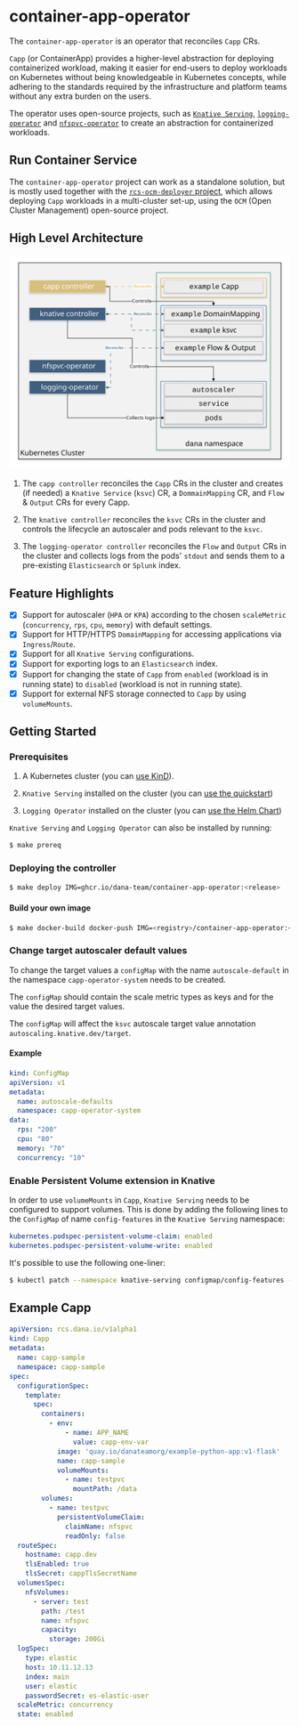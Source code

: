 # container-app-operator

The `container-app-operator` is an operator that reconciles `Capp` CRs.

`Capp` (or ContainerApp) provides a higher-level abstraction for deploying containerized workload, making it easier for end-users to deploy workloads on Kubernetes without being knowledgeable in Kubernetes concepts, while adhering to the standards required by the infrastructure and platform teams without any extra burden on the users.

The operator uses open-source projects, such as [`Knative Serving`](https://github.com/knative/serving), [`logging-operator`](https://github.com/kube-logging/logging-operator) and [`nfspvc-operator`](https://github.com/dana-team/nfspvc-operator) to create an abstraction for containerized workloads.

## Run Container Service

The `container-app-operator` project can work as a standalone solution, but is mostly used together with the [`rcs-ocm-deployer` project](https://github.com/dana-team/rcs-ocm-deployer), which allows deploying `Capp` workloads in a multi-cluster set-up, using the `OCM` (Open Cluster Management) open-source project.

## High Level Architecture

![Architecture](images/capp-architecture.svg)

1. The `capp controller` reconciles the `Capp` CRs in the cluster and creates (if needed) a `Knative Service` (`ksvc`) CR, a `DommainMapping` CR, and `Flow` & `Output` CRs for every Capp.

2. The `knative controller` reconciles the `ksvc` CRs in the cluster and controls the lifecycle an autoscaler and pods relevant to the `ksvc`.

3. The `logging-operator controller` reconciles the `Flow` and `Output` CRs in the cluster and collects logs from the pods' `stdout` and sends them to a pre-existing `Elasticsearch` or `Splunk` index.

## Feature Highlights

- [x] Support for autoscaler (`HPA` or `KPA`) according to the chosen `scaleMetric` (`concurrency`, `rps`, `cpu`, `memory`) with default settings.
- [x] Support for HTTP/HTTPS `DomainMapping` for accessing applications via `Ingress`/`Route`.
- [x] Support for all `Knative Serving` configurations.
- [x] Support for exporting logs to an `Elasticsearch` index.
- [x] Support for changing the state of `Capp` from `enabled` (workload is in running state) to `disabled` (workload is not in running state).
- [x] Support for external NFS storage connected to `Capp` by using `volumeMounts`.

## Getting Started

### Prerequisites

1. A Kubernetes cluster (you can [use KinD](https://kind.sigs.k8s.io/docs/user/quick-start/)).

2. `Knative Serving` installed on the cluster (you can [use the quickstart](https://knative.dev/docs/getting-started/quickstart-install/))

3. `Logging Operator` installed on the cluster (you can [use the Helm Chart](https://kube-logging.dev/docs/install/#deploy-logging-operator-with-helm))

`Knative Serving` and `Logging Operator` can also be installed by running:

```bash
$ make prereq
```

### Deploying the controller

```bash
$ make deploy IMG=ghcr.io/dana-team/container-app-operator:<release>
```

#### Build your own image

```bash
$ make docker-build docker-push IMG=<registry>/container-app-operator:<tag>
```

### Change target autoscaler default values

To change the target values a `configMap` with the name `autoscale-default` in the namespace `capp-operator-system` needs to be created.

The `configMap` should contain the scale metric types as keys and for the value the desired target values.

The `configMap` will affect the `ksvc` autoscale target value annotation `autoscaling.knative.dev/target`.

#### Example

```yaml
kind: ConfigMap
apiVersion: v1
metadata:
  name: autoscale-defaults
  namespace: capp-operator-system
data:
  rps: "200"
  cpu: "80"
  memory: "70"
  concurrency: "10"
```

### Enable Persistent Volume extension in Knative

In order to use `volumeMounts` in `Capp`, `Knative Serving` needs to be configured to support volumes. This is done by adding the following lines to the `ConfigMap` of name `config-features` in the `Knative Serving` namespace:

```yaml
kubernetes.podspec-persistent-volume-claim: enabled
kubernetes.podspec-persistent-volume-write: enabled
```

It's possible to use the following one-liner:

```bash
$ kubectl patch --namespace knative-serving configmap/config-features --type merge --patch '{"data":{"kubernetes.podspec-persistent-volume-claim": "enabled", "kubernetes.podspec-persistent-volume-write": "enabled"}}'
```

## Example Capp

```yaml
apiVersion: rcs.dana.io/v1alpha1
kind: Capp
metadata:
  name: capp-sample
  namespace: capp-sample
spec:
  configurationSpec:
    template:
      spec:
        containers:
          - env:
              - name: APP_NAME
                value: capp-env-var
            image: 'quay.io/danateamorg/example-python-app:v1-flask'
            name: capp-sample
            volumeMounts:
              - name: testpvc
                mountPath: /data
        volumes:
          - name: testpvc
            persistentVolumeClaim:
              claimName: nfspvc
              readOnly: false
  routeSpec:
    hostname: capp.dev
    tlsEnabled: true
    tlsSecret: cappTlsSecretName
  volumesSpec:
    nfsVolumes:
      - server: test
        path: /test
        name: nfspvc
        capacity:
          storage: 200Gi
  logSpec:
    type: elastic
    host: 10.11.12.13
    index: main
    user: elastic
    passwordSecret: es-elastic-user
  scaleMetric: concurrency
  state: enabled
```
